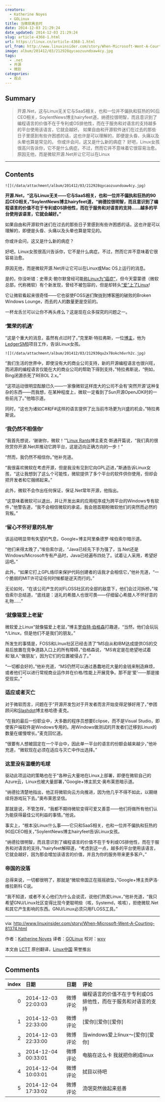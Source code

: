 ```yaml
---
creators:
  - Katherine Noyes
  - GOLinux
title: 当微软离去时
date: 2014-12-03 21:29:24
date_updated: 2014-12-03 21:29:24
slug: article-4368-1.html
url: https://linux.cn/article-4368-1.html
url_from: http://www.linuxinsider.com/story/When-Microsoft-Went-A-Courting-81374.html
image: album/201412/03/212928qycaozuundoaw4cy.jpg
tags:
  - .net
  - 开源
  - 微软
categories:
  - 观点
---
```


## Summary

> 开源.Net，这与Linux无关它与SaaS相关，也和一位并不偏执和狂热的90后CEO相关，SoylentNews博主hairyfeet道，纳德拉很明智，而且意识到了编程语言的价值不在于专利或OS排他性，而在于服务和对语言的支持越多的平台使用该语言，它就会越好。 如果自由和开源软件迷们在过去的那些日子里感到有些许困惑的话，这也许是可以理解的，即便是头昏、头痛以及头晕也算是常见的。 你或许会问，这又是什么新的病症？ 好吧，Linux女孩很高兴告诉你，它不是什么病症。不过，然而它并不意味着它很容易治愈。 原因无他，而是微软开源.Net并让它可以在Linux

***

<!-- more -->

## Contents

`![](/data/attachment/album/201412/03/212928qycaozuundoaw4cy.jpg)`

**开源.Net，“这与Linux无关——它与SaaS相关，也和一位并不偏执和狂热的90后CEO相关，”SoylentNews博主hairyfeet道，“纳德拉很明智，而且意识到了编程语言的价值不在于专利或OS排他性，而在于服务和对语言的支持……越多的平台使用该语言，它就会越好。”**

如果自由和开源软件迷们在过去的那些日子里感到有些许困惑的话，这也许是可以理解的，即便是头昏、头痛以及头晕也算是常见的。

你或许会问，这又是什么新的病症？

好吧，Linux女孩很高兴告诉你，它不是什么病症。不过，然而它并不意味着它很容易治愈。

原因无他，而是微软开源.Net并让它可以在Linux或Mac OS上运行的消息。

是的，你没听错：史蒂夫·鲍尔默曾经可能[称Linux为“癌症”](http://www.linuxinsider.com/perl/story/35697.html)，但今天雷蒙德（微软总部，代称微软）有个新发现，曾经不被包容的，但是却转头[“爱”上了Linux](https://linux.cn/article-4056-1.html)!

它让微软看起来很奇怪——它也驱使FOSS迷们聚拢到博客圈的破败的Broken Windows Lounge，而去的人的数量更是空前的。

一杯龙舌兰可以让你不再头疼么？这是现在众多探究的问题之一。

### ‘繁荣的机遇’

“这是个重大的消息，虽然有点过时了，”克里斯·特拉弗斯，一位[博主](http://ledgersmbdev.blogspot.com/)，他为[LedgerSMB](http://www.ledgersmb.org/)项目工作，告诉Linux女孩。

`![](/data/attachment/album/201412/03/212930qu2x78okch6vrh2c.jpg)`

“我们生活的世界中，即使没有大的商业公司支持，新的开源编程语言也很兴旺，而闭源的编程语言仅能在大的商业公司的帮助下得到支持，”特拉弗斯说，“例如，Bing闭源杀死了REBOL 2.x。”

“这项运动很明显酝酿已久——一家像微软这样庞大的公司不会有‘突然开源’这种复杂的东西——而我想，在某种程度上，微软一定看到了Sun开源OpenJDK时的一些前兆了。”他暗示道。

同时，“这也为诸如C#和F#这样的语言提供了比当前市场更为兴盛的机会，”特拉弗斯说。

### ‘我仍然不相信你’

“我首先想说，‘谢谢你，微软！’”[Linux Rants](http://linuxrants.com/)博主麦克·斯通开篇说，“我们真的很欣赏你开源.Net并推动它跨平台，这是迈向正确方向的一步！”

“然而，我仍然不相信你。”他补充道。

“我很喜欢微软在考虑开源，但是我没有见到它向GPL迈进，”斯通告诉Linux女孩，“这让我想到了这么个可能性，微软提供了多个平台的软件供你使用，但却会把开发者和它捆绑起来。”

此外，微软不会作出任何保证，保证.Net常年开源，他指出。

“这意味着微软可以退出，并让开发出来的应用程序成为跨平台的Windows专有软件，”他警告道，“我不会相信微软的承诺，我会翘首期盼微软他们的突然而必然的背叛。”

### ‘留心不怀好意的礼物’

该运动明显带有失望的气息，Google+博主阿里桑德罗·埃伯索尔暗示道。

“他们来得太晚了，”埃伯索尔说，“Java已经先下手为强了，当.Net还是Windows/Microsoft专有产品时，Java已经遍布四处了。试着让人采用，希望好运吧。”

此外，“如果它打上GPL烙印来保护代码创建者的话我才会相信它，”他补充道，“一个脆弱的MIT许可证任何时候都是逆天而行的。”

无论如何，“在该公司产生的对FLOSS社区的全部的敌意下，他们会过河拆桥，”埃伯索尔总结道，“底线是：送礼的希腊人也很可畏——仔细留心希腊人不怀好意的礼物……”

### ‘就像猫爱上老鼠’

微软爱上Linux“就像猫爱上老鼠，”博主[罗伯特·伯格森](http://mrpogson.com/)打趣道，“当然，他们会玩玩\*/Linux，但是他们不是我们的朋友。”

所发生的事情是，FOSS和LInux社区已经击溃了“MS自从和IBM达成提供OS的交易后放置在竞争道路入口上的所有障碍，”伯格森说，“MS肯定是在绝望地试着和‘敌人’‘做朋友’，因为它们的位置被侵占了。”

“一切都会好的，”他补充道，“MS仍然可以通过愚蠢地花大量的金钱来制造麻烦，或者他们可以进行常规商业运作并在价格/性能上开展竞争。那不是‘爱’——那是接受现实。”

### 适应或者灭亡

对于微软而言，问题在于“开源开发包对于开发者而言开始变得足够好用了，”参团顾问和[Slashdot](http://slashdot.org/)博主格哈德·麦克。

“在我的最后一份职业中，大多数的程序员想要Eclipse，而不是Visual Studio，即使客户端软件是Windows专用的。用Windows做测试的开发者们迁移到Linux的数量在缓慢增长。”麦克回忆道。

“很要有人想被固定在一个平台中，因此单一平台的语言的份额会越来越少，”他补充道，“微软现在必须在适应与灭亡中作出选择。”

### 这里没有温暖的毛球

驱动此项运动的策略也在于“各种云大量地在Linux上部署，即便在微软自己的Azure云，Linux也被大量部署，”Google+博主凯文·奥布莱恩暗示道。

“纳德拉清楚地指出，他正将微软向云方向推进，因为他几乎不得不如此，以期继续将游戏玩下去。”奥布莱恩坚信。

那就是说，不管怎样，“我都不期待微软变得可爱又善意——他们将做所有他们认为能获得最佳公司利益的事情。”他说。

事实上，“根本没Linux什么事——它只和SaaS相关，也和一位并不偏执和狂热的90后CEO相关，”SoylentNews博主hairyfeet告诉Linux女孩。

“纳德拉很明智，而且意识到了编程语言的价值不在于专利或OS排他性，而在于服务和对语言的支持，”hairyfeet解释道，“考虑到这一点，越多的平台使用该语言，它就会越好，因为那会增加该语言的价值，并且为你的服务带来更多客户。”

### 帝国的没落

总得来说，一切都很明了，那就是“微软帝国正在摇摇欲坠，”Google+博主贡萨洛·维拉斯科 C说。

“我不知道，或者不关心他们为什么会说谎，说他们热爱Linux，”他补充道，“我只希望GNU/Linux社区变得比现今更聪明些（咳，Systemd，咳咳），拒绝微软.Net和其它产生影响的东西。GNU/Linux必须只用FLOSS工具。”

---

via: <http://www.linuxinsider.com/story/When-Microsoft-Went-A-Courting-81374.html>

作者：[Katherine Noyes](http://twitter.com/noyesk) 译者：[GOLinux](https://github.com/GOLinux) 校对：[wxy](https://github.com/wxy)

本文由 [LCTT](https://github.com/LCTT/TranslateProject) 原创翻译，[Linux中国](https://linux.cn/) 荣誉推出

***

## Comments

|   index | 日期                | 日期     | 评论                                                         |
|--------:|:--------------------|:---------|:-------------------------------------------------------------|
|       0 | 2014-12-03 22:03:03 | 微博评论 | 编程语言的价值不在于专利或OS排他性，而在于服务和对语言的支持 |
|       1 | 2014-12-03 22:33:00 | 微博评论 | [爱你][爱你][爱你]                                           |
|       2 | 2014-12-03 22:33:00 | 微博评论 | 当windows爱上linux～[爱你][爱你]                             |
|       3 | 2014-12-04 00:33:01 | 微博评论 | 电脑在这么卡 我就把你刷成linux                               |
|       4 | 2014-12-04 10:03:01 | 微博评论 | 拭目以待吧                                                   |
|       5 | 2014-12-04 17:33:02 | 微博评论 | 流氓突然做起来慈善                                           |
